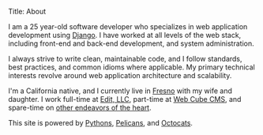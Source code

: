 Title: About

I am a 25 year-old software developer who specializes in web application development using [Django](https://www.djangoproject.com/). I have worked at all levels of the web stack, including front-end and back-end development, and system administration.

I always strive to write clean, maintainable code, and I follow standards, best practices, and common idioms where applicable. My primary technical interests revolve around web application architecture and scalability.

I'm a California native, and I currently live in [Fresno](http://en.wikipedia.org/wiki/Fresno,_California) with my wife and daughter. I work full-time at [Edit, LLC](http://montagable.com/), part-time at [Web Cube CMS](http://www.webcubecms.com/), and spare-time on [other endeavors of the heart](http://github.com/dmpayton).

This site is powered by [Pythons](http://python.org/), [Pelicans](http://pelican.readthedocs.org/), and [Octocats](https://github.com/dmpayton/dmpayton.github.com).
